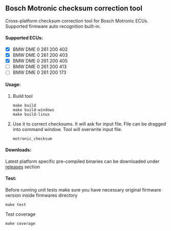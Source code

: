 ## Bosch Motronic checksum correction tool

Cross-platform checksum correction tool for Bosch Motronic ECUs. Supported firmware auto recognition built-in.

#### Supported ECUs:

- [x] BMW DME 0 261 200 402
- [x] BMW DME 0 261 200 403
- [X] BMW DME 0 261 200 405
- [ ] BMW DME 0 261 200 413
- [ ] BMW DME 0 261 200 173

#### Usage:

1. Build tool
    ```
    make build
    make build-windows
    make build-linux
    ```

2. Use it to correct checksums. It will ask for input file. File can be dragged into command window. Tool will overwrite input file.
    ```
    motronic_checksum
    ```

#### Downloads:
Latest platform specific pre-compiled binaries can be downloaded under [releases](https://github.com/matiss/motronic-checksum/releases) section


#### Test:

Before running unit tests make sure you have necessary original firmware version inside firmwares directory
```
make test
```

Test coverage
```
make coverage
```